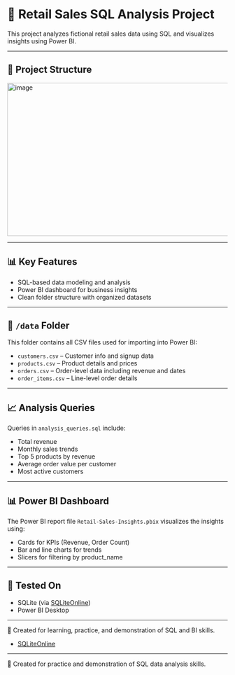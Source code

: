 # 🛒 Retail Sales SQL Analysis Project

This project analyzes fictional retail sales data using SQL and visualizes insights using Power BI.

---

## 📁 Project Structure


<img width="505" height="350" alt="image" src="https://github.com/user-attachments/assets/b2c1844f-039c-4daf-b5cd-55d096f54dfd" />


---

## 📊 Key Features

- SQL-based data modeling and analysis
- Power BI dashboard for business insights
- Clean folder structure with organized datasets

---

## 📂 `/data` Folder

This folder contains all CSV files used for importing into Power BI:

- `customers.csv` – Customer info and signup data
- `products.csv` – Product details and prices
- `orders.csv` – Order-level data including revenue and dates
- `order_items.csv` – Line-level order details

---

## 📈 Analysis Queries

Queries in `analysis_queries.sql` include:

- Total revenue
- Monthly sales trends
- Top 5 products by revenue
- Average order value per customer
- Most active customers

---

## 📊 Power BI Dashboard

The Power BI report file `Retail-Sales-Insights.pbix` visualizes the insights using:

- Cards for KPIs (Revenue, Order Count)
- Bar and line charts for trends
- Slicers for filtering by product_name
---

## 🧪 Tested On

- SQLite (via [SQLiteOnline](https://sqliteonline.com))
- Power BI Desktop

---

📌 Created for learning, practice, and demonstration of SQL and BI skills.

- [SQLiteOnline](https://sqliteonline.com)

---

📌 Created for practice and demonstration of SQL data analysis skills.
